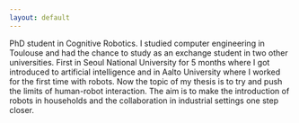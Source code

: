 ```yaml
---
layout: default
---
```


PhD student in Cognitive Robotics. I studied computer engineering in Toulouse and had the chance to study as an exchange student in two other universities. First in Seoul National University for 5 months where I got introduced to artificial intelligence and in Aalto University where I worked for the first time with robots. Now the topic of my thesis is to try and push the limits of human-robot interaction. The aim is to make the introduction of robots in households and the collaboration in industrial settings one step closer.
